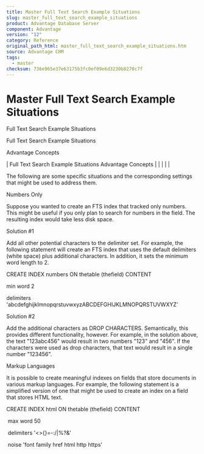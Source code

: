 ```yaml
---
title: Master Full Text Search Example Situations
slug: master_full_text_search_example_situations
product: Advantage Database Server
component: Advantage
version: "12"
category: Reference
original_path_html: master_full_text_search_example_situations.htm
source: Advantage CHM
tags:
  - master
checksum: 736e965e37e63175b3fc0ef09e6d3230b8270c7f
---
```


# Master Full Text Search Example Situations

Full Text Search Example Situations

Full Text Search Example Situations

Advantage Concepts

| Full Text Search Example Situations  Advantage Concepts |  |  |  |  |

The following are some specific situations and the corresponding settings that might be used to address them.

Numbers Only

Suppose you wanted to create an FTS index that tracked only numbers. This might be useful if you only plan to search for numbers in the field. The resulting index would take less disk space.

Solution #1

Add all other potential characters to the delimiter set. For example, the following statement will create an FTS index that uses the default delimiters (white space) plus additional characters. In addition, it sets the minimum word length to 2.

CREATE INDEX numbers ON thetable (thefield) CONTENT

min word 2

delimiters 'abcdefghijklmnopqrstuvwxyzABCDEFGHIJKLMNOPQRSTUVWXYZ'

Solution #2

Add the additional characters as DROP CHARACTERS. Semantically, this provides different functionality, however. For example, in the solution above, the text "123abc456" would result in two numbers "123" and "456". If the characters were used as drop characters, that text would result in a single number "123456".

Markup Languages

It is possible to create meaningful indexes on fields that store documents in various markup languages. For example, the following statement is a simplified version of one that might be used to create an index on a field that stores HTML text.

CREATE INDEX html ON thetable (thefield) CONTENT

 max word 50

 delimiters '<>{}=-:/|%?&'

 noise 'font family href html http https'

